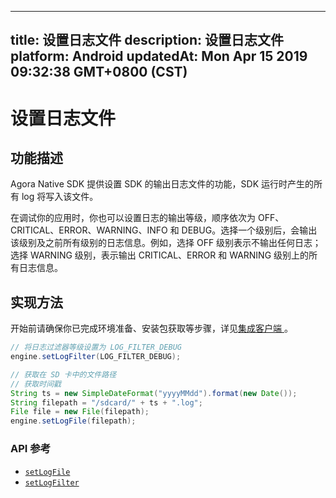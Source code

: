 
---
title: 设置日志文件
description: 设置日志文件
platform: Android
updatedAt: Mon Apr 15 2019 09:32:38 GMT+0800 (CST)
---
# 设置日志文件
## 功能描述
Agora Native SDK 提供设置 SDK 的输出日志文件的功能，SDK 运行时产生的所有 log 将写入该文件。

在调试你的应用时，你也可以设置日志的输出等级，顺序依次为 OFF、CRITICAL、ERROR、WARNING、INFO 和 DEBUG。选择一个级别后，会输出该级别及之前所有级别的日志信息。例如，选择 OFF 级别表示不输出任何日志；选择 WARNING 级别，表示输出 CRITICAL、ERROR 和 WARNING 级别上的所有日志信息。

## 实现方法
开始前请确保你已完成环境准备、安装包获取等步骤，详见[集成客户端 ](../../cn/Video/android_video.md)。

```java
// 将日志过滤器等级设置为 LOG_FILTER_DEBUG
engine.setLogFilter(LOG_FILTER_DEBUG);

// 获取在 SD 卡中的文件路径
// 获取时间戳
String ts = new SimpleDateFormat("yyyyMMdd").format(new Date());
String filepath = "/sdcard/" + ts + ".log";
File file = new File(filepath);
engine.setLogFile(filepath);
```

### API 参考

- [`setLogFile`](https://docs.agora.io/cn/Video/API%20Reference/java/classio_1_1agora_1_1rtc_1_1_rtc_engine.html?transId=ea42f050-0759-11e9-aad5-0347068be2f5#ab25d55c7f95903ff09280e308a977c08)
- [`setLogFilter`](https://docs.agora.io/cn/Video/API%20Reference/java/classio_1_1agora_1_1rtc_1_1_rtc_engine.html?transId=ea42f050-0759-11e9-aad5-0347068be2f5#abb16ab61cebb6c676e1aab61030c3181)
